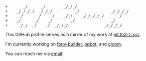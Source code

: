 ```diff
+       _/      _/        _/_/_/                          
+    _/_/_/_/  _/_/_/          _/              _/_/_/_/   
+     _/      _/    _/    _/_/    _/_/_/_/_/      _/      
+    _/      _/    _/        _/                _/         
+     _/_/  _/    _/  _/_/_/                _/_/_/_/      
```

This GitHub profile serves as a mirror of my work at [git.th3-z.xyz](https://git.th3-z.xyz/th3-z).

I'm currently working on [fonv-builder](https://github.com/th3-z/fonv-builder), [opbot](https://github.com/th3-z/opbot), and [gloom](https://github.com/th3-z/gloom-server). 

You can reach me via [email](mailto:the_z@znel.org).
